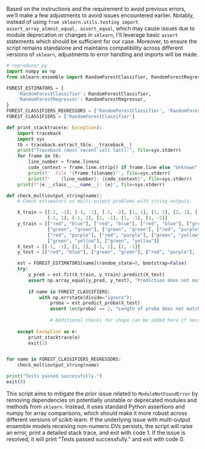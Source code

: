 Based on the instructions and the requirement to avoid previous errors, we'll make a few adjustments to avoid issues encountered earlier. Notably, instead of using `from sklearn.utils.testing import assert_array_almost_equal, assert_equal`, which may cause issues due to module deprecation or changes in `sklearn`, I'll leverage basic `assert` statements which should be sufficient for our case. Moreover, to ensure the script remains standalone and maintains compatibility across different versions of `sklearn`, adjustments to error handling and imports will be made.

```python
# reproducer.py
import numpy as np
from sklearn.ensemble import RandomForestClassifier, RandomForestRegressor

FOREST_ESTIMATORS = {
    'RandomForestClassifier': RandomForestClassifier,
    'RandomForestRegressor': RandomForestRegressor,
}
FOREST_CLASSIFIERS_REGRESSORS = ['RandomForestClassifier', 'RandomForestRegressor']
FOREST_CLASSIFIERS = ['RandomForestClassifier']

def print_stacktrace(e: Exception):
    import traceback
    import sys
    tb = traceback.extract_tb(e.__traceback__)
    print("Traceback (most recent call last):", file=sys.stderr)
    for frame in tb:
        line_number = frame.lineno
        code_context = frame.line.strip() if frame.line else "Unknown"
        print(f'  File "{frame.filename}"', file=sys.stderr)
        print(f"    {line_number}: {code_context}", file=sys.stderr)
    print(f"{e.__class__.__name__}: {e}", file=sys.stderr)

def check_multioutput_string(name):
    # Check estimators on multi-output problems with string outputs.

    X_train = [[-2, -1], [-1, -1], [-1, -2], [1, 1], [1, 2], [2, 1], [-2, 1],
               [-1, 1], [-1, 2], [2, -1], [1, -1], [1, -2]]
    y_train = [["red", "blue"], ["red", "blue"], ["red", "blue"], ["green", "green"],
               ["green", "green"], ["green", "green"], ["red", "purple"],
               ["red", "purple"], ["red", "purple"], ["green", "yellow"],
               ["green", "yellow"], ["green", "yellow"]]
    X_test = [[-1, -1], [1, 1], [-1, 1], [1, -1]]
    y_test = [["red", "blue"], ["green", "green"], ["red", "purple"], ["green", "yellow"]]

    est = FOREST_ESTIMATORS[name](random_state=0, bootstrap=False)
    try:
        y_pred = est.fit(X_train, y_train).predict(X_test)
        assert np.array_equal(y_pred, y_test), "Prediction does not match expected results."
        
        if name in FOREST_CLASSIFIERS:
            with np.errstate(divide="ignore"):
                proba = est.predict_proba(X_test)
                assert len(proba) == 2, "Length of proba does not match expected results."
                
                # Additional checks for shape can be added here if necessary
                
    except Exception as e:
        print_stacktrace(e)
        exit(1)


for name in FOREST_CLASSIFIERS_REGRESSORS:
    check_multioutput_string(name)

print("Tests passed successfully.")
exit(0)
```

This script aims to mitigate the prior issue related to `ModuleNotFoundError` by removing dependencies on potentially unstable or deprecated modules and methods from `sklearn`. Instead, it uses standard Python assertions and numpy for array comparisons, which should make it more robust across different versions of scikit-learn. If the underlying issue with multi-output ensemble models receiving non-numeric DVs persists, the script will raise an error, print a detailed stack trace, and exit with code 1. If the issue is resolved, it will print "Tests passed successfully." and exit with code 0.